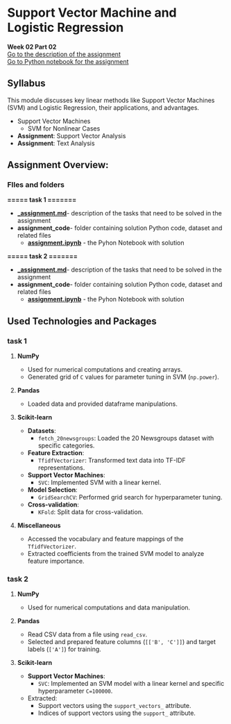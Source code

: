 # Support Vector Machine and Logistic Regression
**Week 02 Part 02**\
[Go to the description of the assignment](_assignment.md)\
[Go to Python notebook for the assignment ](assignment_code/assignment.ipynb)

## Syllabus
This module discusses key linear methods like Support Vector Machines (SVM) and Logistic Regression, their applications, and advantages.

- Support Vector Machines
  - SVM for Nonlinear Cases
- **Assignment**: Support Vector Analysis
- **Assignment**: Text Analysis


## Assignment Overview: 

### FIles and folders

**===== task 1 =======**
- **[_assignment.md](assignment_code_01/_assignment.md)**- description of the tasks that need to be solved in the assignment
- **assignment_code**- folder containing solution Python code, dataset and related files
  - **[assignment.ipynb](assignment_code01/assignment.ipynb)** - the Pyhon Notebook with solution


**===== task 2 =======**
- **[_assignment.md](assignment_code_02/_assignment.md)**- description of the tasks that need to be solved in the assignment
- **assignment_code**- folder containing solution Python code, dataset and related files
  - **[assignment.ipynb](assignment_code02/assignment.ipynb)** - the Pyhon Notebook with solution


## Used Technologies and Packages


### task 1
1. **NumPy**
   - Used for numerical computations and creating arrays.
   - Generated grid of `C` values for parameter tuning in SVM (`np.power`).

2. **Pandas**
   - Loaded data and provided dataframe manipulations.

3. **Scikit-learn**
   - **Datasets**:
     - `fetch_20newsgroups`: Loaded the 20 Newsgroups dataset with specific categories.
   - **Feature Extraction**:
     - `TfidfVectorizer`: Transformed text data into TF-IDF representations.
   - **Support Vector Machines**:
     - `SVC`: Implemented SVM with a linear kernel.
   - **Model Selection**:
     - `GridSearchCV`: Performed grid search for hyperparameter tuning.
   - **Cross-validation**:
     - `KFold`: Split data for cross-validation.

4. **Miscellaneous**
   - Accessed the vocabulary and feature mappings of the `TfidfVectorizer`.
   - Extracted coefficients from the trained SVM model to analyze feature importance.



### task 2
1. **NumPy**
   - Used for numerical computations and data manipulation.

2. **Pandas**
   - Read CSV data from a file using `read_csv`.
   - Selected and prepared feature columns (`[['B', 'C']]`) and target labels (`['A']`) for training.

3. **Scikit-learn**
   - **Support Vector Machines**:
     - `SVC`: Implemented an SVM model with a linear kernel and specific hyperparameter `C=100000`.
   - Extracted:
     - Support vectors using the `support_vectors_` attribute.
     - Indices of support vectors using the `support_` attribute.